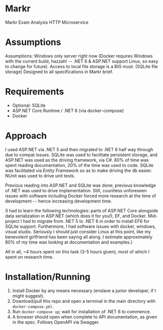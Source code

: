 # Markr
Markr Exam Analysis HTTP Microservice

# Assumptions
Assumptions: Windows only server right now (Docker requires Windows with the current build, hazzah! -- .NET 6 & ASP.NET support Linux, so easy to change for future). 
Access to local file storage is a BIG must. (SQLite file storage)
Designed to all specifications in Markr brief. 

# Requirements
- Optional: SQLite 
- ASP.NET Core Runtime / .NET 6 (via docker-compose)
- Docker

# Approach
I used ASP.NET via .NET 5 and then migrated to .NET 6 half way through due to compat issues. SQLite was used to facilitate persistent storage, and
ASP.NET was used as the driving framework, via C#. 80% of time was spent reading documentation, 20% of the time was used to code. SQLite was facilitated
via Entity Framework so as to make driving the db easier. NUnit was used to drive unit tests.

Previous reading into ASP.NET and SQLite was done; previous knowledge of .NET was used to drive implementation. Still, countless unforeseen issues with software
including Docker forced more research at the time of development -- hence increasing development time. 

(I had to learn the following technologies: parts of ASP.NET Core alongside data serialization in ASP.NET (which does it for you!), EF, and Docker. 
Mid-project I had to migrate from .NET 5 to .NET 6 in order to install EF6 for SQLite support. 
Furthermore, I had software issues with docker, windows, visual studio. 
Seriously I should just consider Linux at this point, like my benevolent girlfriend has been saying all along. 
I estimate approximately 80% of my time was looking at documentation and examples.)

All in all, ~4 hours spent on this task (3-5 hours given), most of which I spent on research time.

# Installation/Running
1. Install Docker by any means necessary (enslave a junior developer, if I might suggest).
2. Download/pull this repo and open a terminal in the main directory with `docker-compose.yml`.
3. Run `docker-compose up`; wait for installation of .NET 6 to commence.
4. A browser should open when complete to API documentation, as given in the spec. Follows OpenAPI via Swagger.
